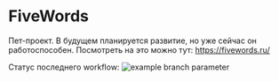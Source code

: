 # FiveWords

Пет-проект. В будущем планируется развитие, но уже сейчас он работоспособен. Посмотреть на это можно тут: https://fivewords.ru/

Статус последнего workflow:
![example branch parameter](https://github.com/VictorPozdeev1/FiveWords/actions/workflows/main.yml/badge.svg?branch=releases/2.0.0)

